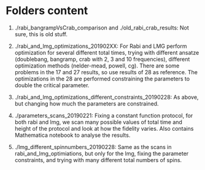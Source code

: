 
# Folders content

1. ./rabi_bangrampVsCrab_comparison and ./old_rabi_crab_results:
	Not sure, this is old stuff.

2. ./rabi_and_lmg_optimizations_201902XX:
	For Rabi and LMG perform optimization for several different total times, trying with different ansatze (doublebang, bangramp, crab with 2, 3 and 10 frequencies), different optimization methods (nelder-mead, powell, cg).
	There are some problems in the 17 and 27 results, so use results of 28 as reference.
	The optimizations in the 28 are performed constraining the parameters to double the critical parameter.

3. ./rabi_and_lmg_optimizations_different_constraints_20190228:
	As above, but changing how much the parameters are constrained.

4. ./parameters_scans_20190221:
	Fixing a constant function protocol, for both rabi and lmg, we scan many possible values of total time and height of the protocol and look at how the fidelity varies.
	Also contains Mathematica notebook to analyse the results.

5. ./lmg_different_spinnumbers_20190228:
	Same as the scans in rabi_and_lmg_optimiations, but only for the lmg, fixing the parameter constraints, and trying with many different total numbers of spins.

